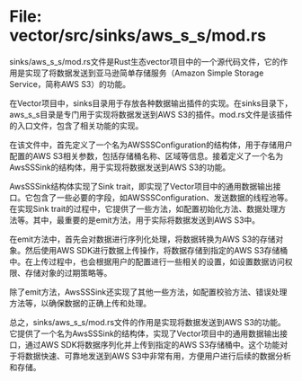 # File: vector/src/sinks/aws_s_s/mod.rs

sinks/aws_s_s/mod.rs文件是Rust生态vector项目中的一个源代码文件，它的作用是实现了将数据发送到亚马逊简单存储服务（Amazon Simple Storage Service，简称AWS S3）的功能。

在Vector项目中，sinks目录用于存放各种数据输出插件的实现。在sinks目录下，aws_s_s目录是专门用于实现将数据发送到AWS S3的插件。mod.rs文件是该插件的入口文件，包含了相关功能的实现。

在该文件中，首先定义了一个名为AWSSSConfiguration的结构体，用于存储用户配置的AWS S3相关参数，包括存储桶名称、区域等信息。接着定义了一个名为AwsSSSink的结构体，用于实现将数据发送到AWS S3的功能。

AwsSSSink结构体实现了Sink trait，即实现了Vector项目中的通用数据输出接口。它包含了一些必要的字段，如AWSSSConfiguration、发送数据的线程池等。在实现Sink trait的过程中，它提供了一些方法，如配置初始化方法、数据处理方法等。其中，最重要的是emit方法，用于实际将数据发送到AWS S3中。

在emit方法中，首先会对数据进行序列化处理，将数据转换为AWS S3的存储对象。然后使用AWS SDK进行数据上传操作，将数据存储到指定的AWS S3存储桶中。在上传过程中，也会根据用户的配置进行一些相关的设置，如设置数据访问权限、存储对象的过期策略等。

除了emit方法，AwsSSSink还实现了其他一些方法，如配置校验方法、错误处理方法等，以确保数据的正确上传和处理。

总之，sinks/aws_s_s/mod.rs文件的作用是实现将数据发送到AWS S3的功能。它提供了一个名为AwsSSSink的结构体，实现了Vector项目中的通用数据输出接口，通过AWS SDK将数据序列化并上传到指定的AWS S3存储桶中。这个功能对于将数据快速、可靠地发送到AWS S3中非常有用，方便用户进行后续的数据分析和存储。

